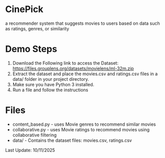 # CinePick
a recommender system that suggests movies to users based on data such as ratings, genres, or similarity

# Demo Steps
1. Download the Following link to access the Dataset:
  https://files.grouplens.org/datasets/movielens/ml-32m.zip
2. Extract the dataset and place the movies.csv and ratings.csv files in a data/ folder in your project directory.
3. Make sure you have Python 3 installed.
4. Run a file and follow the instructions

# Files
- content_based.py - uses Movie genres to recommend similar movies 
- collaborative.py - uses Movie ratings to recommend movies using collaborative filtering
- data/ - Contains the dataset files: movies.csv, ratings.csv

Last Update: 10/11/2025
